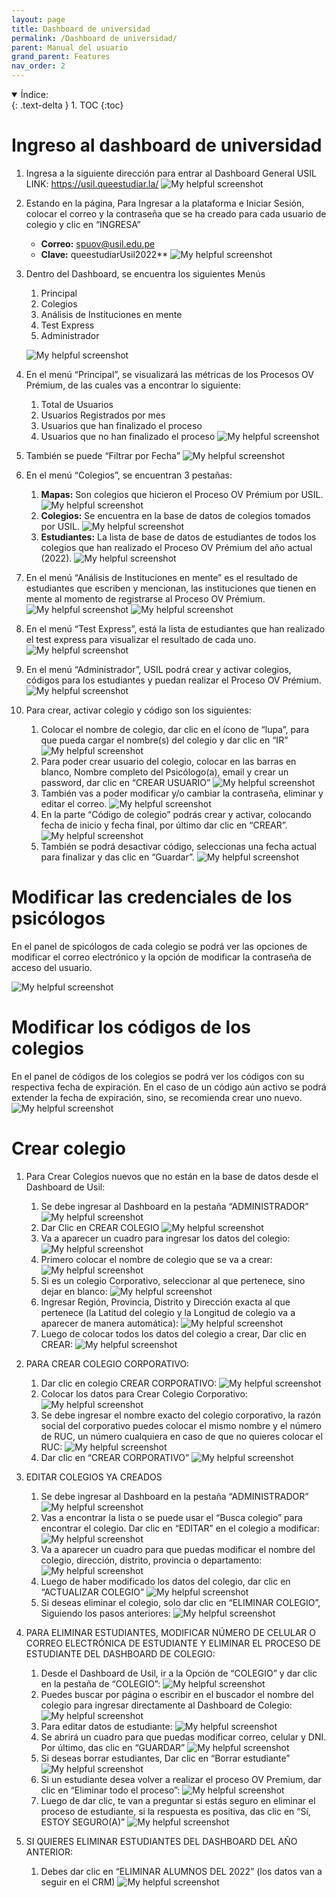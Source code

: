 ```yaml
---
layout: page
title: Dashboard de universidad
permalink: /Dashboard de universidad/
parent: Manual del usuario
grand_parent: Features
nav_order: 2
---
```



<details open markdown="block">
  <summary>
    Índice:
  </summary>
  {: .text-delta }
1. TOC
{:toc}
</details>

# Ingreso al dashboard de universidad

1. Ingresa a la siguiente dirección para entrar al Dashboard General USIL
    LINK: <https://usil.queestudiar.la/>
    ![My helpful screenshot](https://cdn.discordapp.com/attachments/955522800918085684/1010287715893395536/unknown.png)

1. Estando en la página, Para Ingresar a la plataforma e Iniciar Sesión, colocar el correo y la contraseña que se ha creado para cada usuario de colegio y clic en “INGRESA”

    - **Correo:** spuov@usil.edu.pe
    - **Clave:** queestudiarUsil2022**
    ![My helpful screenshot](https://cdn.discordapp.com/attachments/955522800918085684/1010288189828775946/unknown.png)

1. Dentro del Dashboard, se encuentra los siguientes Menús
    1. Principal
    1. Colegios
    1. Análisis de Instituciones en mente
    1. Test Express
    1. Administrador

    ![My helpful screenshot](https://cdn.discordapp.com/attachments/955522800918085684/1010288598177829045/unknown.png)

1. En el menú “Principal”, se visualizará las métricas de los Procesos OV Prémium, de las cuales vas a encontrar lo siguiente:
    1. Total de Usuarios
    1. Usuarios Registrados por mes
    1. Usuarios que han finalizado el proceso
    1. Usuarios que no han finalizado el proceso
    ![My helpful screenshot](https://cdn.discordapp.com/attachments/955522800918085684/1010289023434117150/unknown.png)

1. También se puede “Filtrar por Fecha”
    ![My helpful screenshot](https://cdn.discordapp.com/attachments/955522800918085684/1010289260370333828/unknown.png)

1. En el menú “Colegios”, se encuentran 3 pestañas:
    1. **Mapas:** Son colegios que hicieron el Proceso OV Prémium por USIL.
        ![My helpful screenshot](https://cdn.discordapp.com/attachments/955522800918085684/1010289686394187896/unknown.png)
    1. **Colegios:** Se encuentra en la base de datos de colegios tomados por USIL.
        ![My helpful screenshot](https://cdn.discordapp.com/attachments/955522800918085684/1010290068340080721/unknown.png)
    1. **Estudiantes:** La lista de base de datos de estudiantes de todos los colegios que han realizado el Proceso OV Prémium del año actual (2022).
        ![My helpful screenshot](https://cdn.discordapp.com/attachments/955522800918085684/1010290462051020862/unknown.png)

1. En el menú “Análisis de Instituciones en mente” es el resultado de estudiantes que escriben y mencionan, las instituciones que tienen en mente al momento de registrarse al Proceso OV Prémium.
    ![My helpful screenshot](https://cdn.discordapp.com/attachments/955522800918085684/1010290678170923068/unknown.png)
    ![My helpful screenshot](https://cdn.discordapp.com/attachments/955522800918085684/1010290866906206238/unknown.png)

1. En el menú “Test Express”, está la lista de estudiantes que han realizado el test express para visualizar el resultado de cada uno.
    ![My helpful screenshot](https://cdn.discordapp.com/attachments/955522800918085684/1010291111954219129/unknown.png)

1. En el menú “Administrador”, USIL podrá crear y activar colegios, códigos para los estudiantes y puedan realizar el Proceso OV Prémium.
    ![My helpful screenshot](https://cdn.discordapp.com/attachments/955522800918085684/1010291605137260595/unknown.png)

1. Para crear, activar colegio y código son los siguientes:
    1. Colocar el nombre de colegio, dar clic en el ícono de “lupa”, para que pueda cargar el nombre(s) del colegio y dar clic en “IR”
        ![My helpful screenshot](https://cdn.discordapp.com/attachments/955522800918085684/1010292465225441400/unknown.png)
    1. Para poder crear usuario del colegio, colocar en las barras en blanco, Nombre completo del Psicólogo(a), email y crear un password, dar clic en “CREAR USUARIO”
        ![My helpful screenshot](https://cdn.discordapp.com/attachments/955522800918085684/1010292821858721792/unknown.png)
    1. También vas a poder modificar y/o cambiar la contraseña, eliminar y editar el correo.
        ![My helpful screenshot](https://cdn.discordapp.com/attachments/955522800918085684/1010293040176435312/unknown.png)
    1. En la parte “Código de colegio” podrás crear y activar, colocando fecha de inicio y fecha final, por último dar clic en “CREAR”.
        ![My helpful screenshot](https://cdn.discordapp.com/attachments/955522800918085684/1010293284851171368/unknown.png)
    1. También se podrá desactivar código, seleccionas una fecha actual para finalizar y das clic en “Guardar”.
        ![My helpful screenshot](https://cdn.discordapp.com/attachments/955522800918085684/1010293507073769552/unknown.png)


# Modificar las credenciales de los psicólogos

En el panel de spicólogos de cada colegio se podrá ver las opciones de modificar el correo electrónico y la opción de modificar la contraseña de acceso del usuario.

![My helpful screenshot](https://cdn.discordapp.com/attachments/955522800918085684/992187823757217822/unknown.png)

# Modificar los códigos de los colegios

En el panel de códigos de los colegios se podrá ver los códigos con su respectiva fecha de expiración. En el caso de un código aún activo se podrá extender la fecha de expiración, sino, se recomienda crear uno nuevo.
![My helpful screenshot](https://cdn.discordapp.com/attachments/955522800918085684/992188290558075051/unknown.png)


# Crear colegio

1. Para Crear Colegios nuevos que no están en la base de datos desde el Dashboard de Usil:
   1. Se debe ingresar al Dashboard en la pestaña “ADMINISTRADOR”
        ![My helpful screenshot](https://cdn.discordapp.com/attachments/986727585381752863/1057315356630339624/image.png)
   2. Dar Clic en CREAR COLEGIO
        ![My helpful screenshot](https://cdn.discordapp.com/attachments/986727585381752863/1057316045129515008/image.png)
   3. Va a aparecer un cuadro para ingresar los datos del colegio:
        ![My helpful screenshot](https://cdn.discordapp.com/attachments/986727585381752863/1057316368145465465/image.png)
   4. Primero colocar el nombre de colegio que se va a crear:
        ![My helpful screenshot](https://cdn.discordapp.com/attachments/986727585381752863/1057316894568370196/image.png)
   5. Si es un colegio Corporativo, seleccionar al que pertenece, sino dejar en blanco:
        ![My helpful screenshot](https://cdn.discordapp.com/attachments/986727585381752863/1057317455363584080/image.png)
   6. Ingresar Región, Provincia, Distrito y Dirección exacta al que pertenece (la Latitud del colegio y la Longitud de colegio va a aparecer de manera automática):
        ![My helpful screenshot](https://cdn.discordapp.com/attachments/986727585381752863/1057318000212070482/image.png)
   7. Luego de colocar todos los datos del colegio a crear, Dar clic en CREAR:
        ![My helpful screenshot](https://cdn.discordapp.com/attachments/986727585381752863/1057318290592120873/image.png)

2. PARA CREAR COLEGIO CORPORATIVO:
   1. Dar clic en colegio CREAR CORPORATIVO:
        ![My helpful screenshot](https://cdn.discordapp.com/attachments/986727585381752863/1057319659629719562/image.png)
   2. Colocar los datos para Crear Colegio Corporativo:
        ![My helpful screenshot](https://cdn.discordapp.com/attachments/986727585381752863/1057319814210801704/image.png)
   3. Se debe ingresar el nombre exacto del colegio corporativo, la razón social del corporativo puedes colocar el mismo nombre y el número de RUC, un número cualquiera en caso de que no quieres colocar el RUC:
        ![My helpful screenshot](https://cdn.discordapp.com/attachments/986727585381752863/1057319966615015444/image.png)
   4. Dar clic en “CREAR CORPORATIVO”
        ![My helpful screenshot](https://cdn.discordapp.com/attachments/986727585381752863/1057320120256569535/image.png)
3. EDITAR COLEGIOS YA CREADOS
   1. Se debe ingresar al Dashboard en la pestaña “ADMINISTRADOR”
        ![My helpful screenshot](https://cdn.discordapp.com/attachments/986727585381752863/1057335831670562946/image.png)
   2. Vas a encontrar la lista o se puede usar el “Busca colegio” para encontrar el colegio. Dar clic en “EDITAR” en el colegio a modificar:
        ![My helpful screenshot](https://cdn.discordapp.com/attachments/986727585381752863/1057335891363909765/image.png)
   3. Va a aparecer un cuadro para que puedas modificar el nombre del colegio, dirección, distrito, provincia o departamento:
        ![My helpful screenshot](https://cdn.discordapp.com/attachments/986727585381752863/1057336100613537833/image.png)
   4. Luego de haber modificado los datos del colegio, dar clic en “ACTUALIZAR COLEGIO”
        ![My helpful screenshot](https://cdn.discordapp.com/attachments/986727585381752863/1057336152136372325/image.png)
   5. Si deseas eliminar el colegio, solo dar clic en “ELIMINAR COLEGIO”, Siguiendo los pasos anteriores:
        ![My helpful screenshot](https://cdn.discordapp.com/attachments/986727585381752863/1057336206796537907/image.png)
4. PARA ELIMINAR ESTUDIANTES, MODIFICAR NÚMERO DE CELULAR O CORREO ELECTRÓNICA DE ESTUDIANTE Y ELIMINAR EL PROCESO DE ESTUDIANTE DEL DASHBOARD DE COLEGIO:
   1. Desde el Dashboard de Usil, ir a la Opción de “COLEGIO” y dar clic en la pestaña de “COLEGIO”:
        ![My helpful screenshot](https://cdn.discordapp.com/attachments/986727585381752863/1057337715068239922/image.png)
   2. Puedes buscar por página o escribir en el buscador el nombre del colegio para ingresar directamente al Dashboard de Colegio:
        ![My helpful screenshot](https://cdn.discordapp.com/attachments/986727585381752863/1057337793862438932/image.png)
   3. Para editar datos de estudiante:
        ![My helpful screenshot](https://cdn.discordapp.com/attachments/986727585381752863/1057337854872797255/image.png)
   4. Se abrirá un cuadro para que puedas modificar correo, celular y DNI. Por último, das clic en “GUARDAR”
        ![My helpful screenshot](https://cdn.discordapp.com/attachments/986727585381752863/1057337978374062160/image.png)
   5. Si deseas borrar estudiantes, Dar clic en “Borrar estudiante”
        ![My helpful screenshot](https://cdn.discordapp.com/attachments/986727585381752863/1057338064617361479/image.png)
   6. Si un estudiante desea volver a realizar el proceso OV Premium, dar clic en “Eliminar todo el proceso”:
        ![My helpful screenshot](https://cdn.discordapp.com/attachments/986727585381752863/1057338119944413224/image.png)
   7. Luego de dar clic, te van a preguntar si estás seguro en eliminar el proceso de estudiante, si la respuesta es positiva, das clic en “Sí, ESTOY SEGURO(A)”
        ![My helpful screenshot](https://cdn.discordapp.com/attachments/986727585381752863/1057338273665646662/image.png)
5. SI QUIERES ELIMINAR ESTUDIANTES DEL DASHBOARD DEL AÑO ANTERIOR:
   1. Debes dar clic en “ELIMINAR ALUMNOS DEL 2022” (los datos van a seguir en el CRM)
        ![My helpful screenshot](https://cdn.discordapp.com/attachments/986727585381752863/1057338341550473286/image.png)
